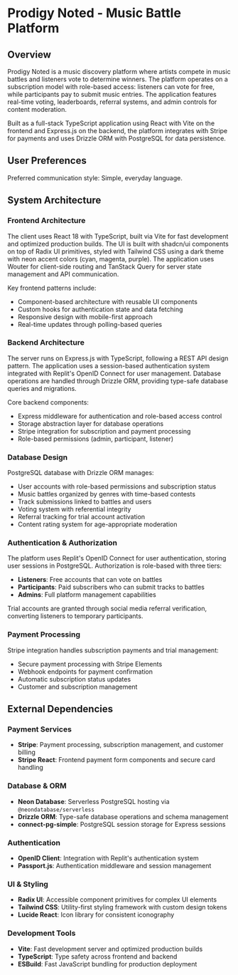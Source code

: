 # Prodigy Noted - Music Battle Platform

## Overview

Prodigy Noted is a music discovery platform where artists compete in music battles and listeners vote to determine winners. The platform operates on a subscription model with role-based access: listeners can vote for free, while participants pay to submit music entries. The application features real-time voting, leaderboards, referral systems, and admin controls for content moderation.

Built as a full-stack TypeScript application using React with Vite on the frontend and Express.js on the backend, the platform integrates with Stripe for payments and uses Drizzle ORM with PostgreSQL for data persistence.

## User Preferences

Preferred communication style: Simple, everyday language.

## System Architecture

### Frontend Architecture
The client uses React 18 with TypeScript, built via Vite for fast development and optimized production builds. The UI is built with shadcn/ui components on top of Radix UI primitives, styled with Tailwind CSS using a dark theme with neon accent colors (cyan, magenta, purple). The application uses Wouter for client-side routing and TanStack Query for server state management and API communication.

Key frontend patterns include:
- Component-based architecture with reusable UI components
- Custom hooks for authentication state and data fetching
- Responsive design with mobile-first approach
- Real-time updates through polling-based queries

### Backend Architecture
The server runs on Express.js with TypeScript, following a REST API design pattern. The application uses a session-based authentication system integrated with Replit's OpenID Connect for user management. Database operations are handled through Drizzle ORM, providing type-safe database queries and migrations.

Core backend components:
- Express middleware for authentication and role-based access control
- Storage abstraction layer for database operations
- Stripe integration for subscription and payment processing
- Role-based permissions (admin, participant, listener)

### Database Design
PostgreSQL database with Drizzle ORM manages:
- User accounts with role-based permissions and subscription status
- Music battles organized by genres with time-based contests
- Track submissions linked to battles and users
- Voting system with referential integrity
- Referral tracking for trial account activation
- Content rating system for age-appropriate moderation

### Authentication & Authorization
The platform uses Replit's OpenID Connect for user authentication, storing user sessions in PostgreSQL. Authorization is role-based with three tiers:
- **Listeners**: Free accounts that can vote on battles
- **Participants**: Paid subscribers who can submit tracks to battles
- **Admins**: Full platform management capabilities

Trial accounts are granted through social media referral verification, converting listeners to temporary participants.

### Payment Processing
Stripe integration handles subscription payments and trial management:
- Secure payment processing with Stripe Elements
- Webhook endpoints for payment confirmation
- Automatic subscription status updates
- Customer and subscription management

## External Dependencies

### Payment Services
- **Stripe**: Payment processing, subscription management, and customer billing
- **Stripe React**: Frontend payment form components and secure card handling

### Database & ORM
- **Neon Database**: Serverless PostgreSQL hosting via `@neondatabase/serverless`
- **Drizzle ORM**: Type-safe database operations and schema management
- **connect-pg-simple**: PostgreSQL session storage for Express sessions

### Authentication
- **OpenID Client**: Integration with Replit's authentication system
- **Passport.js**: Authentication middleware and session management

### UI & Styling
- **Radix UI**: Accessible component primitives for complex UI elements
- **Tailwind CSS**: Utility-first styling framework with custom design tokens
- **Lucide React**: Icon library for consistent iconography

### Development Tools
- **Vite**: Fast development server and optimized production builds
- **TypeScript**: Type safety across frontend and backend
- **ESBuild**: Fast JavaScript bundling for production deployment